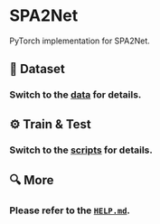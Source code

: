# SPA2Net
PyTorch implementation for SPA2Net.

## 🦊 Dataset
### Switch to the [data](https://github.com/MsterDC/SPA2Net/tree/1ab3d3366774485804b13932b1e64b3ae37eda67/data/CUB_200_2011) for details.

## :gear: Train & Test
### Switch to the [scripts](https://github.com/MsterDC/SPA2Net/tree/7cf39d4e96ca7f81c585a7f4f4f60e8179f329d6/scripts) for details.

## :mag: More
### Please refer to the [`HELP.md`](HELP.md).

